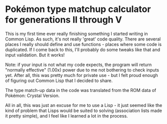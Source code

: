 # Pokémon type matchup calculator for generations II through V

This is my first time ever really finishing something I started writing in
Common Lisp. As such, it's not really 'great' code quality. There are several
places I really should define and use functions - places where some code is
duplicated. If I come back to this, I'll probably do some tweaks like that and
input validation. But it works!

Note: if your input is not what my code expects, the program will return
"normally effective" (1.00x) power due to me not bothering to check inputs
yet. After all, this was pretty much for private use - but I felt proud enough
of figuring out Common Lisp that I decided to share.

The type match-up data in the code was translated from the ROM data of
Pokémon: Crystal Version.

All in all, this was just an excuse for me to use a Lisp - it just seemed like
the kind of problem that Lisps would be suited to solving (association lists
made it pretty simple), and I feel like I learned a lot in the process.
